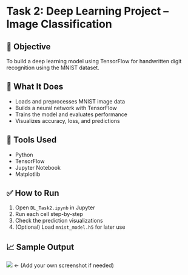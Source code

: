 # Task 2: Deep Learning Project – Image Classification

## 📌 Objective
To build a deep learning model using TensorFlow for handwritten digit recognition using the MNIST dataset.

## 🧠 What It Does
- Loads and preprocesses MNIST image data
- Builds a neural network with TensorFlow
- Trains the model and evaluates performance
- Visualizes accuracy, loss, and predictions

## 🔧 Tools Used
- Python
- TensorFlow
- Jupyter Notebook
- Matplotlib

## ✅ How to Run
1. Open `DL_Task2.ipynb` in Jupyter
2. Run each cell step-by-step
3. Check the prediction visualizations
4. (Optional) Load `mnist_model.h5` for later use

## 📈 Sample Output
![](output_sample.png)  ← (Add your own screenshot if needed)
